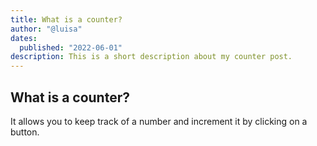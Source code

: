```yaml
---
title: What is a counter?
author: "@luisa"
dates:
  published: "2022-06-01"
description: This is a short description about my counter post.
---
```


## What is a counter?

It allows you to keep track of a number and increment it by clicking on a button.

<Counter></Counter>
